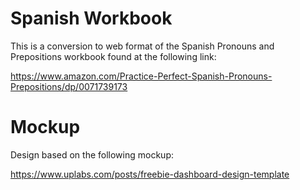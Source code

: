 # Spanish Workbook

This is a conversion to web format of the Spanish Pronouns and Prepositions workbook found at the following link:

https://www.amazon.com/Practice-Perfect-Spanish-Pronouns-Prepositions/dp/0071739173

# Mockup

Design based on the following mockup:

https://www.uplabs.com/posts/freebie-dashboard-design-template